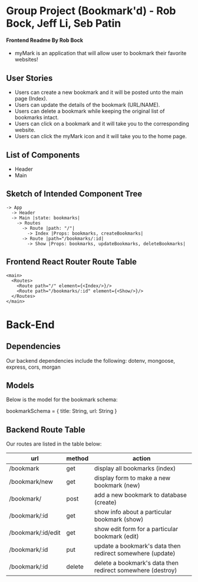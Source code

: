 # Group Project (Bookmark'd) - Rob Bock, Jeff Li, Seb Patin
#### Frontend Readme By Rob Bock

- myMark is an application that will allow user to bookmark their favorite websites!

## User Stories

- Users can create a new bookmark and it will be posted unto the main page (Index).
- Users can update the details of the bookmark (URL/NAME).
- Users can delete a bookmark while keeping the original list of bookmarks intact.
- Users can click on a bookmark and it will take you to the corresponding website.
- Users can click the myMark icon and it will take you to the home page.

## List of Components

- Header
- Main

## Sketch of Intended Component Tree
```
-> App
  -> Header
  -> Main |state: bookmarks|
    -> Routes
      -> Route |path: "/"|
        -> Index |Props: bookmarks, createBookmarks|
      -> Route |path="/bookmarks/:id|
        -> Show |Props: bookmarks, updateBookmarks, deleteBookmarks|
```
## Frontend React Router Route Table

    <main>
      <Routes>
        <Route path="/" element={<Index/>}/>
        <Route path="/bookmarks/:id" element={<Show/>}/>
      </Routes>
    </main>

# Back-End

## Dependencies

Our backend dependencies include the following: dotenv, mongoose, express, cors, morgan

## Models

Below is the model for the bookmark schema:

bookmarkSchema = {
    title: String,
    url: String
}

## Backend Route Table

Our routes are listed in the table below:

| url | method | action |
|-----|--------|--------|
| /bookmark | get | display all bookmarks (index)|
| /bookmark/new | get | display form to make a new bookmark (new)|
| /bookmark/ | post | add a new bookmark to database (create)|
| /bookmark/:id | get | show info about a particular bookmark (show)|
| /bookmark/:id/edit | get | show edit form for a particular bookmark (edit)|
| /bookmark/:id | put | update a bookmark's data then redirect somewhere (update)|
| /bookmark/:id | delete | delete a bookmark's data then redirect somewhere (destroy)|
